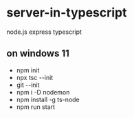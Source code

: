 # server-in-typescript

node.js express typescript

## on windows 11

- npm init
- npx tsc --init
- git --init
- npm i -D nodemon
- npm install -g ts-node
- npm run start
